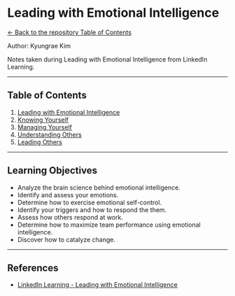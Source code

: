 # Leading with Emotional Intelligence

[<- Back to the repository Table of Contents](../README.md)

Author: Kyungrae Kim

Notes taken during Leading with Emotional Intelligence from LinkedIn Learning.

---

## Table of Contents

1. [Leading with Emotional Intelligence](01-the-emotionally-intelligent-leader/README.md)
2. [Knowing Yourself](02-knowing-yourself/README.md)
3. [Managing Yourself](03-managing-yourself/README.md)
4. [Understanding Others](04-understanding-others/README.md)
5. [Leading Others](05-leading-others/README.md)

---

## Learning Objectives

* Analyze the brain science behind emotional intelligence.
* Identify and assess your emotions.
* Determine how to exercise emotional self-control.
* Identify your triggers and how to respond the them.
* Assess how others respond at work.
* Determine how to maximize team performance using emotional intelligence.
* Discover how to catalyze change.

---

## References

* [LinkedIn Learning - Leading with Emotional Intelligence](https://www.linkedin.com/learning/leading-with-emotional-intelligence-3)
